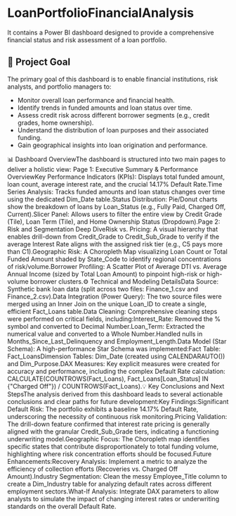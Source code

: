 # LoanPortfolioFinancialAnalysis
It contains a Power BI dashboard designed to provide a comprehensive financial status and risk assessment of a loan portfolio.
## 🎯 Project Goal

The primary goal of this dashboard is to enable financial institutions, risk analysts, and portfolio managers to:
* Monitor overall loan performance and financial health.
* Identify trends in funded amounts and loan status over time.
* Assess credit risk across different borrower segments (e.g., credit grades, home ownership).
* Understand the distribution of loan purposes and their associated funding.
* Gain geographical insights into loan origination and performance.

📊 Dashboard OverviewThe dashboard is structured into two main pages to deliver a holistic view:
Page 1: Executive Summary & Performance OverviewKey Performance Indicators (KPIs): Displays total funded amount, loan count, average interest rate, and the crucial $14.17\%$ Default Rate.Time Series Analysis: Tracks funded amounts and loan status changes over time using the dedicated Dim_Date table.Status Distribution: Pie/Donut charts show the breakdown of loans by Loan_Status (e.g., Fully Paid, Charged Off, Current).Slicer Panel: Allows users to filter the entire view by Credit Grade (Tile), Loan Term (Tile), and Home Ownership Status (Dropdown).Page 2: Risk and Segmentation Deep DiveRisk vs. Pricing: A visual hierarchy that enables drill-down from Credit_Grade to Credit_Sub_Grade to verify if the average Interest Rate aligns with the assigned risk tier (e.g., C5 pays more than C1).Geographic Risk: A Choropleth Map visualizing Loan Count or Total Funded Amount shaded by State_Code to identify regional concentrations of risk/volume.Borrower Profiling: A Scatter Plot of Average DTI vs. Average Annual Income (sized by Total Loan Amount) to pinpoint high-risk or high-volume borrower clusters.⚙️ Technical and Modeling DetailsData Source: Synthetic bank loan data (split across two files: Finance_1.csv and Finance_2.csv).Data Integration (Power Query): The two source files were merged using an Inner Join on the unique Loan_ID to create a single, efficient Fact_Loans table.Data Cleaning: Comprehensive cleaning steps were performed on critical fields, including:Interest_Rate: Removed the % symbol and converted to Decimal Number.Loan_Term: Extracted the numerical value and converted to a Whole Number.Handled nulls in Months_Since_Last_Delinquency and Employment_Length.Data Model (Star Schema): A high-performance Star Schema was implemented:Fact Table: Fact_LoansDimension Tables: Dim_Date (created using CALENDARAUTO()) and Dim_Purpose.DAX Measures: Key explicit measures were created for accuracy and performance, including the complex Default Rate calculation: CALCULATE(COUNTROWS(Fact_Loans), Fact_Loans[Loan_Status] IN {"Charged Off"}) / COUNTROWS(Fact_Loans).💡 Key Conclusions and Next StepsThe analysis derived from this dashboard leads to several actionable conclusions and clear paths for future development:Key Findings:Significant Default Risk: The portfolio exhibits a baseline $14.17\%$ Default Rate, underscoring the necessity of continuous risk monitoring.Pricing Validation: The drill-down feature confirmed that interest rate pricing is generally aligned with the granular Credit_Sub_Grade tiers, indicating a functioning underwriting model.Geographic Focus: The Choropleth map identifies specific states that contribute disproportionately to total funding volume, highlighting where risk concentration efforts should be focused.Future Enhancements:Recovery Analysis: Implement a metric to analyze the efficiency of collection efforts (Recoveries vs. Charged Off Amount).Industry Segmentation: Clean the messy Employee_Title column to create a Dim_Industry table for analyzing default rates across different employment sectors.What-If Analysis: Integrate DAX parameters to allow analysts to simulate the impact of changing interest rates or underwriting standards on the overall Default Rate.
